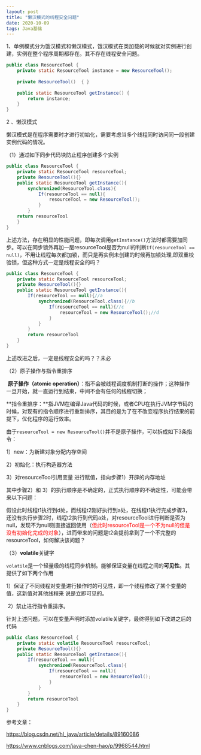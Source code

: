 ```yaml
---
layout: post
title: "懒汉模式的线程安全问题"
date: 2020-10-09
tags: Java基础
---
```


1、单例模式分为饿汉模式和懒汉模式，饿汉模式在类加载的时候就对实例进行创建，实例在整个程序周期都存在。其不存在线程安全问题。

```java
public class ResourceTool {
    private static ResourceTool instance = new ResourceTool();
 
    private ResourceTool()  { }
 
    public static ResourceTool getInstance() {
        return instance;
    }
}
```

2 、懒汉模式

懒汉模式是在程序需要时才进行初始化，需要考虑当多个线程同时访问同一段创建实例代码的情况。

（1）通过如下同步代码块防止程序创建多个实例

```java
public class ResourceTool {
	private static ResourceTool resourceTool;
	private ResourceTool(){}
	public static ResourceTool getInstance(){
		synchronized(ResourceTool.class){
			If(resourceTool == null){
				resourceTool = new ResourceTool();
			}
		}
	return resourceTool
	}
}
```

上述方法，存在明显的性能问题，即每次调用`getInstance()`方法时都需要加同步。可以在同步锁外再加一层resourceTool是否为null的判断`If(resourceTool == null)`，不用让线程每次都加锁，而只是再实例未创建的时候再加锁处理,即双重校验锁，但这种方式一定是线程安全的吗？

```java
public class ResourceTool {
	private static ResourceTool resourceTool;
	private ResourceTool(){}
	public static ResourceTool getInstance(){
		If(resourceTool == null){//a
			synchronized(ResourceTool.class){//b
				If(resourceTool == null){//c
					resourceTool = new ResourceTool();//d
				}
			}
		}
		return resourceTool
	}
}
```

上述改进之后，一定是线程安全的吗？？未必

（2）原子操作与指令重排序

​	**原子操作（atomic operation）**：指不会被线程调度机制打断的操作；这种操作一旦开始，就一直运行到结束，中间不会有任何的线程切换；

​	**指令重排序：**指JVM在编译Java代码的时候，或者CPU在执行JVM字节码的时候，对现有的指令顺序进行重新排序，其目的是为了在不改变程序执行结果的前提下，优化程序的运行效率。

由于`resourceTool = new ResourceTool()`并不是原子操作，可以拆成如下3条指令：

1）new：为新建对象分配内存空间

2）初始化：执行构造器方法

3）对resourceTool引用变量 进行赋值，指向步骤1）开辟的内存地址

其中步骤2）和 3）的执行顺序是不确定的，正式执行顺序的不确定性，可能会带来以下问题：

假设此时线程t1执行到d处，而线程t2刚好执行到a处，在线程t1执行完成步骤3，还没有执行步骤2时，线程t2执行到代码a处，对resourceTool进行判断是否为null，发现不为null则直接返回使用（<font color=red>但此时resourceTool是一个不为null的但是没有初始化完成的对象</font>），进而带来的问题是t2会提前拿到了一个不完整的resourceTool，如何解决该问题？

（3）**volatile**关键字

​	`volatile`是一个轻量级的线程同步机制。能够保证变量在线程之间的**可见性**。其提供了如下两个作用

​	1）保证了不同线程对变量进行操作时的可见性，即一个线程修改了某个变量的值，这新值对其他线程来		  说是立即可见的。

​	2）禁止进行指令重排序。

针对上述问题，可以在变量声明时添加volatile关键字，最终得到如下改进之后的代码

```java
public class ResourceTool {
	private static volatile ResourceTool resourceTool;
	private ResourceTool(){}
	public static ResourceTool getInstance(){
		If(resourceTool == null){						
			synchronized(ResourceTool.class){			
				If(resourceTool == null){				
					resourceTool = new ResourceTool();
				}
			}
		}
		return resourceTool
	}
}
```



参考文章：

https://blog.csdn.net/hl_java/article/details/89160086

https://www.cnblogs.com/java-chen-hao/p/9968544.html







